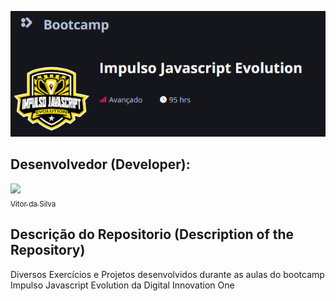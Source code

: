 <p align="center">
  <img src="https://raw.githubusercontent.com/vitordasilvadev/dio/master/bootcamp-Impulso-JavaScript-Evolution/bootcamp-impulso.PNG">
</p>


## Desenvolvedor (Developer):

[<img src="https://avatars.githubusercontent.com/u/82538473?v=4" width=115><br><sub>Vitor da Silva</sub>](https://github.com/vitordasilvadev)

## Descrição do Repositorio (Description of the Repository)

Diversos Exercícios e Projetos desenvolvidos durante as aulas do bootcamp Impulso Javascript Evolution da Digital Innovation One


